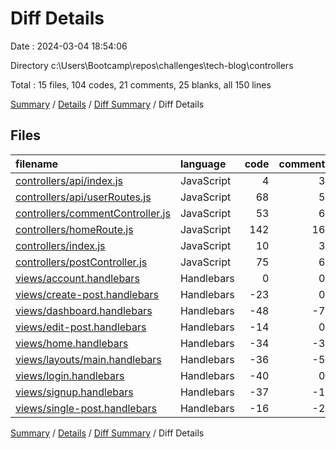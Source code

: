 # Diff Details

Date : 2024-03-04 18:54:06

Directory c:\\Users\\Bootcamp\\repos\\challenges\\tech-blog\\controllers

Total : 15 files,  104 codes, 21 comments, 25 blanks, all 150 lines

[Summary](results.md) / [Details](details.md) / [Diff Summary](diff.md) / Diff Details

## Files
| filename | language | code | comment | blank | total |
| :--- | :--- | ---: | ---: | ---: | ---: |
| [controllers/api/index.js](/controllers/api/index.js) | JavaScript | 4 | 3 | 3 | 10 |
| [controllers/api/userRoutes.js](/controllers/api/userRoutes.js) | JavaScript | 68 | 5 | 14 | 87 |
| [controllers/commentController.js](/controllers/commentController.js) | JavaScript | 53 | 6 | 6 | 65 |
| [controllers/homeRoute.js](/controllers/homeRoute.js) | JavaScript | 142 | 16 | 22 | 180 |
| [controllers/index.js](/controllers/index.js) | JavaScript | 10 | 3 | 3 | 16 |
| [controllers/postController.js](/controllers/postController.js) | JavaScript | 75 | 6 | 10 | 91 |
| [views/account.handlebars](/views/account.handlebars) | Handlebars | 0 | 0 | -1 | -1 |
| [views/create-post.handlebars](/views/create-post.handlebars) | Handlebars | -23 | 0 | -1 | -24 |
| [views/dashboard.handlebars](/views/dashboard.handlebars) | Handlebars | -48 | -7 | -12 | -67 |
| [views/edit-post.handlebars](/views/edit-post.handlebars) | Handlebars | -14 | 0 | -4 | -18 |
| [views/home.handlebars](/views/home.handlebars) | Handlebars | -34 | -3 | -3 | -40 |
| [views/layouts/main.handlebars](/views/layouts/main.handlebars) | Handlebars | -36 | -5 | -3 | -44 |
| [views/login.handlebars](/views/login.handlebars) | Handlebars | -40 | 0 | -3 | -43 |
| [views/signup.handlebars](/views/signup.handlebars) | Handlebars | -37 | -1 | -4 | -42 |
| [views/single-post.handlebars](/views/single-post.handlebars) | Handlebars | -16 | -2 | -2 | -20 |

[Summary](results.md) / [Details](details.md) / [Diff Summary](diff.md) / Diff Details